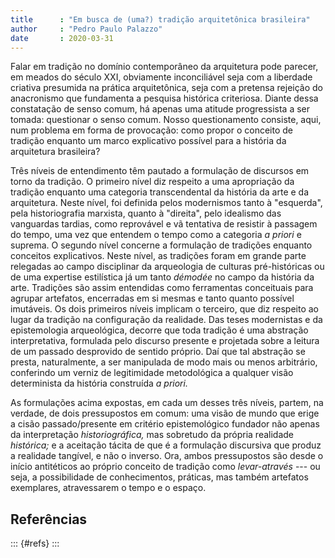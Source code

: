 ```yaml
---
title      : "Em busca de (uma?) tradição arquitetônica brasileira"
author     : "Pedro Paulo Palazzo"
date       : 2020-03-31
---
```


Falar em tradição no domínio contemporâneo da arquitetura pode parecer,
em meados do século XXI, obviamente inconciliável seja com a liberdade
criativa presumida na prática arquitetônica, seja com a pretensa
rejeição do anacronismo que fundamenta a pesquisa histórica criteriosa.
Diante dessa constatação de senso comum, há apenas uma atitude
progressista a ser tomada: questionar o senso comum. Nosso
questionamento consiste, aqui, num problema em forma de provocação: como
propor o conceito de tradição enquanto um marco explicativo possível
para a história da arquitetura brasileira?

Três níveis de entendimento têm pautado a formulação de discursos em
torno da tradição.
O primeiro nível diz respeito a uma apropriação da tradição enquanto uma
categoria transcendental da história da arte e da arquitetura. Neste
nível, foi definida pelos modernismos tanto à "esquerda", pela
historiografia marxista, quanto à "direita", pelo idealismo das
vanguardas tardias, como reprovável e vã tentativa de resistir à
passagem do tempo, uma vez que entendem o tempo como a categoria *a
priori* e suprema.
O segundo nível concerne a formulação de tradições enquanto conceitos
explicativos. Neste nível, as tradições foram em grande parte relegadas
ao campo disciplinar da arqueologia de culturas pré-históricas ou de uma
expertise estilística já um tanto *démodée* no campo da história da
arte. Tradições são assim entendidas como ferramentas conceituais para
agrupar artefatos, encerradas em si mesmas e tanto quanto possível
imutáveis.
Os dois primeiros níveis implicam o terceiro, que diz respeito ao lugar
da tradição na configuração da realidade. Das teses modernistas e da
epistemologia arqueológica, decorre que toda tradição é uma abstração
interpretativa, formulada pelo discurso presente e projetada sobre a
leitura de um passado desprovido de sentido próprio. Daí que tal
abstração se presta, naturalmente, a ser manipulada de modo mais ou
menos arbitrário, conferindo um verniz de legitimidade metodológica a
qualquer visão determinista da história construída *a priori.*

As formulações acima expostas, em cada um desses três níveis, partem, na
verdade, de dois pressupostos em comum: uma visão de mundo que erige a
cisão passado/presente em critério epistemológico fundador não apenas da
interpretação *historiográfica,* mas sobretudo da própria realidade
*histórica;* e a aceitação tácita de que é a formulação discursiva que
produz a realidade tangível, e não o inverso. Ora, ambos pressupostos
são desde o início antitéticos ao próprio conceito de tradição como
*levar-através* --- ou seja, a possibilidade de conhecimentos, práticas,
mas também artefatos exemplares, atravessarem o tempo e o espaço.

Referências
-----------

::: {#refs}
:::
